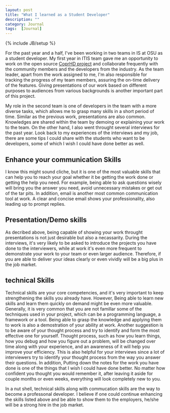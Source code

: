 ```yaml
---
layout: post
title: "What I learned as a Student Developer"
description: ""
category: Journal
tags:  [Journal]
---
```

{% include JB/setup %}

For the past year and a half, I've been working in two teams in IS at OSU as a student developer. My first year in ITIS team gave me an opportunity to work on the open source [CoprHD project](coprhd.github.io) and collaborate frequently with the community members and the developers from the industry. As the team leader, apart from the work assigned to me, I'm also responsible for tracking the progress of my team members, assuring the on-time delivery of the features. Giving presentations of our work based on different purposes to audiences from various backgrounds is another important part of this project.

My role in the second team is one of developers in the team with a more diverse tasks, which allows me to grasp many skills in a short period of time. Similar as the previous work, presentations are also common. Knowledges are shared within the team by demoing or explaining your work to the team. On the other hand, I also went throught several interviews for the past year. Look back to my experiences of the interviews and my job, there are some tips I could share with the students who want to be developers, some of which I wish I could have done better as well.

## Enhance your communication Skills
I know this might sound cliche, but it is one of the most valuable skills that can help you to reach your goal whether it be getting the work done or getting the help you need. For example, being able to ask questions wisely will bring you the answer you need, avoid unnecessary mistakes or get out of the tar pits. In addition, email is another most common communication tool at work. A clear and concise email shows your professionality, also leading up to prompt replies.

## Presentation/Demo skills
As decribed above, being capable of showing your work throught presentations is not just desirable but also a necassarity. During the interviews, it's very likely to be asked to introduce the projects you have done to the interviewers, while at work it's even more frequent to demonstrate your work to your team or even larger audience. Therefore, if you are able to deliver your ideas clearly or even vividly will be a big plus in the job market.

## technical Skills
Technical skills are your core competencies, and it's very important to keep strengthening the skills you already have. However, Being able to learn new skills and learn them quickly on demand might be even more valuable. Generally, it is very common that you are not famillar some of the techniques used in your project, which can be a programming language, a framework or a tool. Being able to grasp the knowledge and applying them to work is also a demostration of your ability at work. Another suggestion is to be aware of your thought process and try to identify and form the most effective one for yourself. Thought process, such as how you learn things, how you debug and how you figure out a problem, will be changed over time along with your experience, and an awareness of it will help you improve your efficiency. This is also helpful for your interviews since a lot of interviewers try to identify your thought process from the way you answer their questions. In addition, Putting down the notes for the work you have done is one of the things that I wish I could have done better. No matter how confident you thought you would remember it, after leaving it aside for couple months or even weeks, everything will look completely new to you.

In a nut shell, technical skills along with commucation skills are the way to become a professonal developer. I believe if one could continue enhancing the skills listed above and be able to show them to the employers, he/she will be a strong hire in the job market.
